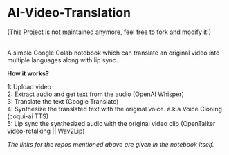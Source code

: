 # AI-Video-Translation

(This Project is not maintained anymore, feel free to fork and modify it!)<br><br>

A simple Google Colab notebook which can translate an original video into multiple languages along with lip sync.

<b>How it works?</b>

1: Upload video<br>
2: Extract audio and get text from the audio (OpenAI Whisper)<br>
3: Translate the text (Google Translate)<br>
4: Synthesize the translated text with the original voice. a.k.a Voice Cloning (coqui-ai TTS)<br>
5: Lip sync the synthesized audio with the original video clip (OpenTalker video-retalking || Wav2Lip)<br>

<i>The links for the repos mentioned above are given in the notebook itself.</i>
